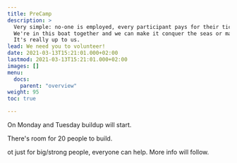 ```yaml
---
title: PreCamp
description: >
  Very simple: no-one is employed, every participant pays for their ticket. 
  We're in this boat together and we can make it conquer the seas or make it crash into a big iceberg. 
  It's really up to us.
lead: We need you to volunteer!
date: 2021-03-13T15:21:01.000+02:00
lastmod: 2021-03-13T15:21:01.000+02:00
images: []
menu: 
  docs:
    parent: "overview"
weight: 95
toc: true

---
```

On Monday and Tuesday buildup will start.

There's room for 20 people to build. 

ot just for big/strong people, everyone can help. More info will follow.